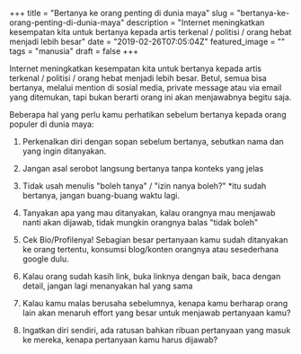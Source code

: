 +++
title = "Bertanya ke orang penting di dunia maya"
slug = "bertanya-ke-orang-penting-di-dunia-maya"
description = "Internet meningkatkan kesempatan kita untuk bertanya kepada artis terkenal / politisi / orang hebat  menjadi lebih besar"
date = "2019-02-26T07:05:04Z"
featured_image = ""
tags = "manusia"
draft = false
+++ 
 
Internet meningkatkan kesempatan kita untuk bertanya kepada artis terkenal / politisi / orang hebat  menjadi lebih besar. Betul, semua bisa bertanya, melalui mention di sosial media, private message atau via email yang ditemukan, tapi bukan berarti orang ini akan menjawabnya begitu saja.

Beberapa hal yang perlu kamu perhatikan sebelum bertanya kepada orang populer di dunia maya:

1. Perkenalkan diri dengan sopan sebelum bertanya, sebutkan nama dan yang ingin ditanyakan.

2. Jangan asal serobot langsung bertanya tanpa konteks yang jelas

3. Tidak usah menulis "boleh tanya" / "izin nanya boleh?" 
*itu sudah bertanya, jangan buang-buang waktu lagi.

4. Tanyakan apa yang mau ditanyakan, kalau orangnya mau menjawab nanti akan dijawab, tidak mungkin orangnya balas "tidak boleh"

5. Cek Bio/Profilenya! Sebagian besar pertanyaan kamu sudah ditanyakan ke orang tertentu, konsumsi blog/konten orangnya atau sesederhana google dulu. 

6. Kalau orang sudah kasih link, buka linknya dengan baik, baca dengan detail, jangan lagi menanyakan hal yang sama

7. Kalau kamu malas berusaha sebelumnya, kenapa kamu berharap orang lain akan menaruh effort yang besar untuk menjawab pertanyaan kamu?

8. Ingatkan diri sendiri, ada ratusan bahkan ribuan pertanyaan yang masuk ke mereka, kenapa pertanyaan kamu harus dijawab?
